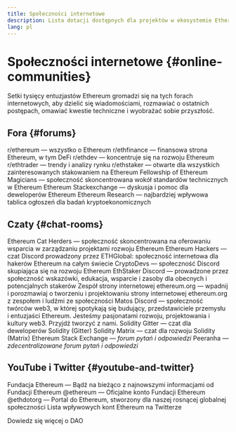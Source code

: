 ```yaml
---
title: Społeczności internetowe
description: Lista dotacji dostępnych dla projektów w ekosystemie Ethereum.
lang: pl
---
```


# Społeczności internetowe {#online-communities}

Setki tysięcy entuzjastów Ethereum gromadzi się na tych forach internetowych, aby dzielić się wiadomościami, rozmawiać o ostatnich postępach, omawiać kwestie techniczne i wyobrażać sobie przyszłość.

## Fora {#forums}

<SocialListItem socialIcon="reddit"><Link to="https://www.reddit.com/r/ethereum">r/ethereum</Link> — wszystko o Ethereum</SocialListItem>
<SocialListItem socialIcon="reddit"><Link to="https://www.reddit.com/r/ethfinance/">r/ethfinance</Link> — finansowa strona Ethereum, w tym DeFi</SocialListItem>
<SocialListItem socialIcon="reddit"><Link to="https://www.reddit.com/r/ethdev/">r/ethdev</Link> — koncentruje się na rozwoju Ethereum</SocialListItem>
<SocialListItem socialIcon="reddit"><Link to="https://www.reddit.com/r/ethtrader/">r/ethtrader</Link> — trendy i analizy rynku</SocialListItem>
<SocialListItem socialIcon="reddit"><Link to="https://www.reddit.com/r/ethstaker/">r/ethstaker</Link> — otwarte dla wszystkich zainteresowanych stakowaniem na Ethereum</SocialListItem>
<SocialListItem socialIcon="webpage"><Link to="https://ethereum-magicians.org">Fellowship of Ethereum Magicians</Link> — społeczność skoncentrowana wokół standardów technicznych w Ethereum</SocialListItem>
<SocialListItem socialIcon="stackExchange"><Link to="https://ethereum.stackexchange.com">Ethereum Stackexchange</Link> — dyskusja i pomoc dla deweloperów Ethereum</SocialListItem>
<SocialListItem socialIcon="webpage"><Link to="https://ethresear.ch">Ethereum Research</Link> — najbardziej wpływowa tablica ogłoszeń dla badań kryptoekonomicznych</SocialListItem>

## Czaty {#chat-rooms}

<SocialListItem socialIcon="discord"><Link to="https://discord.com/invite/Nz6rtfJ8Cu">Ethereum Cat Herders</Link> — społeczność skoncentrowana na oferowaniu wsparcia w zarządzaniu projektami rozwoju Ethereum</SocialListItem>
<SocialListItem socialIcon="discord"><Link to="https://ethglobal.co/discord">Ethereum Hackers</Link> — czat Discord prowadzony przez ETHGlobal: społeczność internetowa dla hakerów Ethereum na całym świecie</SocialListItem>
<SocialListItem socialIcon="discord"><Link to="https://discord.gg/5W5tVb3">CryptoDevs</Link> — społeczność Discord skupiająca się na rozwoju Ethereum</SocialListItem>
<SocialListItem socialIcon="discord"><Link to="https://discord.io/ethstaker">EthStaker Discord</Link> — prowadzone przez społeczność wskazówki, edukacja, wsparcie i zasoby dla obecnych i potencjalnych stakerów</SocialListItem>
<SocialListItem socialIcon="discord"><Link to="https://discord.gg/ethereum-org">Zespół strony internetowej ethereum.org</Link> — wpadnij i porozmawiaj o tworzeniu i projektowaniu strony internetowej ethereum.org z zespołem i ludźmi ze społeczności</SocialListItem>
<SocialListItem socialIcon="discord"><Link to="https://discord.matos.club/">Matos Discord</Link> — społeczność twórców web3, w której spotykają się budujący, przedstawiciele przemysłu i entuzjaści Ethereum. Jesteśmy pasjonatami rozwoju, projektowania i kultury web3. Przyjdź tworzyć z nami.</SocialListItem>
<SocialListItem socialIcon="webpage"><Link to="https://gitter.im/ethereum/solidity/">Solidity Gitter</Link> — czat dla deweloperów Solidity (Gitter)</SocialListItem>
<SocialListItem socialIcon="webpage"><Link to="https://matrix.to/#/#ethereum_solidity:gitter.im">Solidity Matrix</Link> — czat dla rozwoju Solidity (Matrix)</SocialListItem>
<SocialListItem socialIcon="webpage"><Link to="https://ethereum.stackexchange.com/">Ethereum Stack Exchange</Link> _— forum pytań i odpowiedzi_</SocialListItem>
<SocialListItem socialIcon="webpage"><Link to="https://peeranha.io/">Peeranha</Link> _— zdecentralizowane forum pytań i odpowiedzi_</SocialListItem>

## YouTube i Twitter {#youtube-and-twitter}

<SocialListItem socialIcon="youtube"><Link to="https://www.youtube.com/c/EthereumFoundation">Fundacja Ethereum</Link> — Bądź na bieżąco z najnowszymi informacjami od Fundacji Ethereum</SocialListItem>
<SocialListItem socialIcon="twitter"><Link to="https://twitter.com/ethereum">@ethereum</Link> — Oficjalne konto Fundacji Ethereum</SocialListItem>
<SocialListItem socialIcon="twitter"><Link to="https://twitter.com/ethdotorg">@ethdotorg</Link> — Portal do Ethereum, stworzony dla naszej rosnącej globalnej społeczności</SocialListItem>
<SocialListItem socialIcon="webpage"><Link to="https://hive.one/c/ethereum?page=1">Lista wpływowych kont Ethereum na Twitterze</Link></SocialListItem>

<Divider />

<Callout emoji=":classical_building:" titleKey="page-community-daos-callout-title" descriptionKey="page-community-daos-callout-description">
  <div>
    <ButtonLink to="/community/get-involved/#decentralized-autonomous-organizations-daos">
      Dowiedz się więcej o DAO
    </ButtonLink>
  </div>
</Callout>
